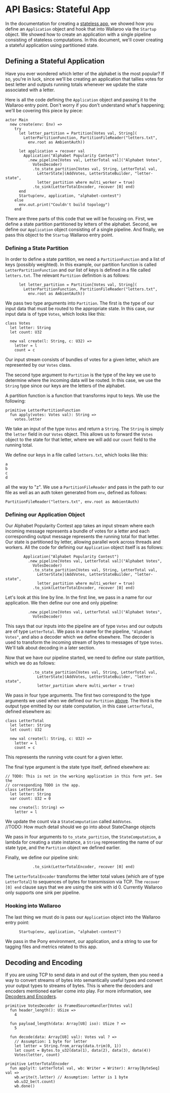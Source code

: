 # API Basics: Stateful App

In the documentation for creating a [stateless app](...), we 
showed how you define an `Application` object and hook that into Wallaroo via 
the `Startup` object. We showed how to create an application with a single pipeline consisting of stateless computations. In this document, we'll cover creating a stateful application using partitioned state.

## Defining a Stateful Application

Have you ever wondered which letter of the alphabet is the most popular? If so, you're in luck, since we'll be creating an application that tallies votes for best letter and outputs running totals whenever we update the state associated with a letter.

Here is all the code defining the `Application` object and passing it to the Wallaroo entry point. Don't worry if you don't understand what's happening; we'll be covering this piece by piece:

```
actor Main
  new create(env: Env) =>
    try
      let letter_partition = Partition[Votes val, String](
        LetterPartitionFunction, PartitionFileReader("letters.txt",
          env.root as AmbientAuth))

      let application = recover val
        Application("Alphabet Popularity Contest")
          .new_pipeline[Votes val, LetterTotal val]("Alphabet Votes",
            VotesDecoder)
            .to_state_partition[Votes val, String, LetterTotal val,
              LetterState](AddVotes, LetterStateBuilder, "letter-state",
              letter_partition where multi_worker = true)
            .to_sink(LetterTotalEncoder, recover [0] end)
      end
      Startup(env, application, "alphabet-contest")
    else
      env.out.print("Couldn't build topology")
    end
```

There are three parts of this code that we will be focusing on. First, we define a state partition partitioned by letters of the alphabet. Second, we
define our `Application` object consisting of a single pipeline. And finally, we pass this object to the `Startup` Wallaroo entry point.

### Defining a State Partition

In order to define a state partition, we need a `PartitionFunction` and a list of keys (possibly weighted). In this example, our partition function is called `LetterPartitionFunction` and our list of keys is defined in a file called `letters.txt`. The relevant `Partition` definition is as follows:

```
      let letter_partition = Partition[Votes val, String](
        LetterPartitionFunction, PartitionFileReader("letters.txt",
          env.root as AmbientAuth)) 
```

We pass two type arguments into `Partition`. The first is the type of our input data that must be routed to the appropriate state. In this case, our input data is of type `Votes`, which looks like this:

```
class Votes
  let letter: String
  let count: U32

  new val create(l: String, c: U32) =>
    letter = l
    count = c
```

Our input stream consists of bundles of votes for a given letter, which are represented by our `Votes` class. 

The second type argument to `Partition` is the type of the key we use to determine where the incoming data will be routed. In this case, we use the 
`String` type since our keys are the letters of the alphabet.

A partition function is a function that transforms input to keys. We use the following:

```
primitive LetterPartitionFunction
  fun apply(votes: Votes val): String =>
    votes.letter
```

We take an input of the type `Votes` and return a `String`. The `String` is simply the `letter` field in our `Votes` object. This allows us to forward the 
`Votes` object to the state for that letter, where we will add our `count` field to the running total.

We define our keys in a file called `letters.txt`, which looks like this:

```
a
b
c
d
```

all the way to "z". We use a `PartitionFileReader` and pass in the path to our file as well as an auth token generated from `env`, defined as follows:

```
PartitionFileReader("letters.txt", env.root as AmbientAuth)
```

### Defining our Application Object

Our Alphabet Popularity Contest app takes an input stream where each incoming message represents a bundle of votes for a letter and each corresponding output message represents the running total for that letter. Our state is partitioned by letter, allowing parallel work across threads and workers. All the code for defining our `Application` object itself is as follows:

```
        Application("Alphabet Popularity Contest")
          .new_pipeline[Votes val, LetterTotal val]("Alphabet Votes",
            VotesDecoder)
            .to_state_partition[Votes val, String, LetterTotal val,
              LetterState](AddVotes, LetterStateBuilder, "letter-state",
              letter_partition where multi_worker = true)
            .to_sink(LetterTotalEncoder, recover [0] end)
```

Let's look at this line by line. In the first line, we pass in a name for our application. We then define our one and only pipeline:

```
          .new_pipeline[Votes val, LetterTotal val]("Alphabet Votes",
            VotesDecoder)
```

This says that our inputs into the pipeline are of type `Votes` and our outputs are of type `LetterTotal`. We pass in a name for the pipeline, 
`"Alphabet Votes"`, and also a decoder which we define elsewhere. The decoder is used to transform the incoming stream of bytes to messages of type `Votes`. We'll talk about decoding in a later section.

Now that we have our pipeline started, we need to define our state partition, which we do as follows:

```
            .to_state_partition[Votes val, String, LetterTotal val,
              LetterState](AddVotes, LetterStateBuilder, "letter-state",
              letter_partition where multi_worker = true)
```

We pass in four type arguments. The first two correspond to the type arguments we used when we defined our `Partition` [above](...). The third is the output type emitted by our state computation, in this case `LetterTotal`, defined elsewhere as:

```
class LetterTotal
  let letter: String
  let count: U32

  new val create(l: String, c: U32) =>
    letter = l
    count = c 
```

This represents the running vote count for a given letter.

The final type argument is the state type itself, defined elsewhere as:

```
// TODO: This is not in the working application in this form yet. See the
// corresponding TODO in the app.
class LetterState
  let letter: String
  var count: U32 = 0

  new create(l: String) =>
    letter = l
```

We update the count via a `StateComputation` called `AddVotes`.  
//TODO: How much detail should we go into about StateChange objects

We pass in four arguments to `to_state_partition`, the `StateComputation`, a lambda for creating a state instance, a `String` representing the name of our state type, and the `Partition` object we defined earlier. 

Finally, we define our pipeline sink:

```
            .to_sink(LetterTotalEncoder, recover [0] end)
```

The `LetterTotalEncoder` transforms the letter total values (which are of type
`LetterTotal`) to sequences of bytes for transmission via TCP. 
The `recover [0] end` clause says that we are using the sink with id 0. Currently Wallaroo only supports one sink per pipeline.

### Hooking into Wallaroo

The last thing we must do is pass our `Application` object into the Wallaroo entry point:

```
      Startup(env, application, "alphabet-contest")
```

We pass in the Pony environment, our application, and a string to use for tagging files and metrics related to this app.

## Decoding and Encoding

If you are using TCP to send data in and out of the system, then you need a way to convert streams of bytes into semantically useful types and convert your output types to streams of bytes. This is where the decoders and encoders mentioned earlier come into play. For more information, see [Decoders and Encoders](...).

```
primitive VotesDecoder is FramedSourceHandler[Votes val]
  fun header_length(): USize =>
    4

  fun payload_length(data: Array[U8] iso): USize ? =>
    5

  fun decode(data: Array[U8] val): Votes val ? =>
    // Assumption: 1 byte for letter
    let letter = String.from_array(data.trim(0, 1))
    let count = Bytes.to_u32(data(1), data(2), data(3), data(4))
    Votes(letter, count)
```

```
primitive LetterTotalEncoder
  fun apply(t: LetterTotal val, wb: Writer = Writer): Array[ByteSeq] val =>
    wb.write(t.letter) // Assumption: letter is 1 byte
    wb.u32_be(t.count)
    wb.done()
```



